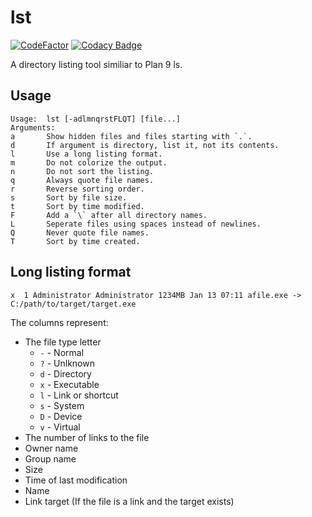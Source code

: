 # lst

[![CodeFactor](https://www.codefactor.io/repository/github/jamo42/lst/badge)](https://www.codefactor.io/repository/github/jamo42/lst)
[![Codacy Badge](https://api.codacy.com/project/badge/Grade/78dbf191dfa54757a887badcc010cc01)](https://www.codacy.com/manual/JaMo42/lst?utm_source=github.com&amp;utm_medium=referral&amp;utm_content=JaMo42/lst&amp;utm_campaign=Badge_Grade)

A directory listing tool similiar to Plan 9 ls.

## Usage

```
Usage:  lst [-adlmnqrstFLQT] [file...]
Arguments:
a       Show hidden files and files starting with `.`.
d       If argument is directory, list it, not its contents.
l       Use a long listing format.
m       Do not colorize the output.
n       Do not sort the listing.
q       Always quote file names.
r       Reverse sorting order.
s       Sort by file size.
t       Sort by time modified.
F       Add a `\` after all directory names.
L       Seperate files using spaces instead of newlines.
Q       Never quote file names.
T       Sort by time created.
```

## Long listing format

```
x  1 Administrator Administrator 1234MB Jan 13 07:11 afile.exe -> C:/path/to/target/target.exe
```

The columns represent:

- The file type letter
  - `-` - Normal
  - `?` - Unlknown
  - `d` - Directory
  - `x` - Executable
  - `l` - Link or shortcut
  - `s` - System
  - `D` - Device
  - `v` - Virtual
- The number of links to the file
- Owner name
- Group name
- Size
- Time of last modification
- Name
- Link target (If the file is a link and the target exists)
